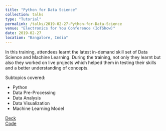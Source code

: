 ```yaml
---
title: "Python for Data Science"
collection: talks
type: "Tutorial"
permalink: /talks/2019-02-27-Python-for-Data-Science
venue: "Electronics for You Conference (IoTShow)"
date: 2019-02-27
location: "Bangalore, India"
---
```


In this training, attendees learnt the latest in-demand skill set of Data Science and Machine Learning. During the training, not only they learnt but also they worked on live projects which helped them in testing their skills and a better understanding of concepts.

Subtopics covered:

- Python
- Data Pre-Processing
- Data Analysis
- Data Visualization
- Machine Learning Model


[Deck](http://bit.ly/2FqWr18) <br>
[Code](http://bit.ly/2QvKCgt)
